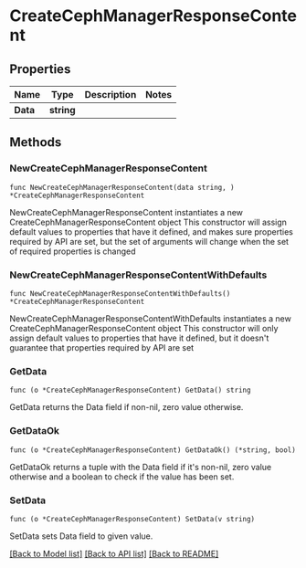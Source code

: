 # CreateCephManagerResponseContent

## Properties

Name | Type | Description | Notes
------------ | ------------- | ------------- | -------------
**Data** | **string** |  | 

## Methods

### NewCreateCephManagerResponseContent

`func NewCreateCephManagerResponseContent(data string, ) *CreateCephManagerResponseContent`

NewCreateCephManagerResponseContent instantiates a new CreateCephManagerResponseContent object
This constructor will assign default values to properties that have it defined,
and makes sure properties required by API are set, but the set of arguments
will change when the set of required properties is changed

### NewCreateCephManagerResponseContentWithDefaults

`func NewCreateCephManagerResponseContentWithDefaults() *CreateCephManagerResponseContent`

NewCreateCephManagerResponseContentWithDefaults instantiates a new CreateCephManagerResponseContent object
This constructor will only assign default values to properties that have it defined,
but it doesn't guarantee that properties required by API are set

### GetData

`func (o *CreateCephManagerResponseContent) GetData() string`

GetData returns the Data field if non-nil, zero value otherwise.

### GetDataOk

`func (o *CreateCephManagerResponseContent) GetDataOk() (*string, bool)`

GetDataOk returns a tuple with the Data field if it's non-nil, zero value otherwise
and a boolean to check if the value has been set.

### SetData

`func (o *CreateCephManagerResponseContent) SetData(v string)`

SetData sets Data field to given value.



[[Back to Model list]](../README.md#documentation-for-models) [[Back to API list]](../README.md#documentation-for-api-endpoints) [[Back to README]](../README.md)


